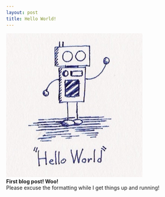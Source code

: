 ```yaml
---
layout: post
title: Hello World!
---
```


![Hello World!](/images/HelloWorld.png "Hello World!")  
**First blog post! Woo!**  
Please excuse the formatting while I get things up and running!
